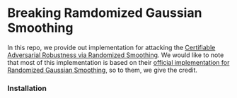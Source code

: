 # Breaking Ramdomized Gaussian Smoothing

In this repo, we provide out implementation for attacking the [Certifiable Adversarial Robustness via Randomized Smoothing](https://arxiv.org/abs/1902.02918). 
We would like to note that most of this implementation is based on their [official implementation for Randomized Gaussian Smoothing](https://github.com/locuslab/smoothing), so to them, we give the credit. 

### Installation

